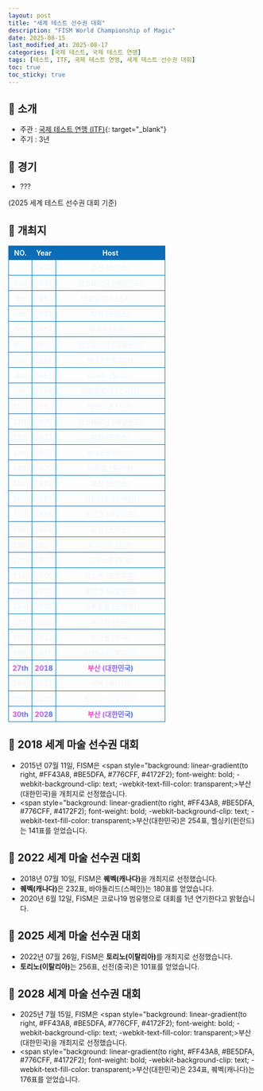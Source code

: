 ```yaml
---
layout: post
title: "세계 테스트 선수권 대회"
description: "FISM World Championship of Magic"
date: 2025-08-15
last_modified_at: 2025-08-17
categories: [국제 테스트, 국제 테스트 연맹]
tags: [테스트, ITF, 국제 테스트 연맹, 세계 테스트 선수권 대회]
toc: true
toc_sticky: true
---
```

## 📜 소개
* 주관 : [국제 테스트 연맹 (ITF)](https://www.???.com/){: target="_blank"}
* 주기 : 3년

## 📜 경기
* ???

(2025 세계 테스트 선수권 대회 기준)

## 📜 개최지
<html>

<head>
    <meta charset="UTF-8">
    <style>
        /* 테이블 서식 */
        table {
            width: 100%;
            max-width: 100%;
            border-collapse: collapse;
            font-size: 14px;
            color: #f0f6fc;
        }
        th, td {
            border: 1px solid #0B6DB7;
            padding: 5px;
            text-align: center;
            font-weight: normal;
        }
    </style>
</head>

<body>
    <table>
        <tr style="background: #0B6DB7;">
            <th style="width: 15%; font-weight: bold;">NO.</th>
            <th style="width: 15%; font-weight: bold;">Year</th>
            <th style="width: 70%; font-weight: bold;">Host</th>
        </tr>
        <tr>
            <td>1st</td>
            <td>1948</td>
            <td>로잔 (스위스)</td>
        </tr>
        <tr>
            <td>2nd</td>
            <td>1949</td>
            <td>암스테르담 (네덜란드)</td>
        </tr>
        <tr>
            <td>3rd</td>
            <td>1950</td>
            <td>바르셀로나 (스페인)</td>
        </tr>
        <tr>
            <td>4th</td>
            <td>1951</td>
            <td>파리 (프랑스)</td>
        </tr>
        <tr>
            <td>5th</td>
            <td>1952</td>
            <td>제네바 (스위스)</td>
        </tr>
        <tr>
            <td>6th</td>
            <td>1955</td>
            <td>암스테르담 (네덜란드)</td>
        </tr>
        <tr>
            <td>7th</td>
            <td>1958</td>
            <td>빈 (오스트리아)</td>
        </tr>
        <tr>
            <td>8th</td>
            <td>1961</td>
            <td>리에주 (벨기에)</td>
        </tr>
        <tr>
            <td>9th</td>
            <td>1964</td>
            <td>바르셀로나 (스페인)</td>
        </tr>
        <tr>
            <td>10th</td>
            <td>1967</td>
            <td>바덴바덴 (서독)</td>
        </tr>
        <tr>
            <td>11th</td>
            <td>1970</td>
            <td>암스테르담 (네덜란드)</td>
        </tr>
        <tr>
            <td>12th</td>
            <td>1973</td>
            <td>파리 (프랑스)</td>
        </tr>
        <tr>
            <td>13th</td>
            <td>1976</td>
            <td>빈 (오스트리아)</td>
        </tr>
        <tr>
            <td>14th</td>
            <td>1979</td>
            <td>브뤼셀 (벨기에)</td>
        </tr>
        <tr>
            <td>15th</td>
            <td>1982</td>
            <td>로잔 (스위스)</td>
        </tr>
        <tr>
            <td>16th</td>
            <td>1985</td>
            <td>마드리드 (스페인)</td>
        </tr>
        <tr>
            <td>17th</td>
            <td>1988</td>
            <td>헤이그 (네덜란드)</td>
        </tr>
        <tr>
            <td>18th</td>
            <td>1991</td>
            <td>로잔 (스위스)</td>
        </tr>
        <tr>
            <td>19th</td>
            <td>1994</td>
            <td>요코하마 (일본)</td>
        </tr>
        <tr>
            <td>20th</td>
            <td>1997</td>
            <td>드레스덴 (독일)</td>
        </tr>
        <tr>
            <td>21st</td>
            <td>2000</td>
            <td>리스본 (포르투갈)</td>
        </tr>
        <tr>
            <td>22nd</td>
            <td>2003</td>
            <td>헤이그 (네덜란드)</td>
        </tr>
        <tr>
            <td>23rd</td>
            <td>2006</td>
            <td>스톡홀름 (스웨덴)</td>
        </tr>
        <tr>
            <td>24th</td>
            <td>2009</td>
            <td>베이징 (중국)</td>
        </tr>
        <tr>
            <td>25th</td>
            <td>2012</td>
            <td>블랙풀 (영국)</td>
        </tr>
        <tr>
            <td>26th</td>
            <td>2015</td>
            <td>리미니 (이탈리아)</td>
        </tr>
        <tr>
            <td><span style="background: linear-gradient(to right, #FF43A8, #BE5DFA, #776CFF, #4172F2); font-weight: bold; -webkit-background-clip: text; -webkit-text-fill-color: transparent;">27th</span></td>
            <td><span style="background: linear-gradient(to right, #FF43A8, #BE5DFA, #776CFF, #4172F2); font-weight: bold; -webkit-background-clip: text; -webkit-text-fill-color: transparent;">2018</span></td>
            <td><span style="background: linear-gradient(to right, #FF43A8, #BE5DFA, #776CFF, #4172F2); font-weight: bold; -webkit-background-clip: text; -webkit-text-fill-color: transparent;">부산 (대한민국)</span></td>
        </tr>
        <tr>
            <td>28th</td>
            <td>2022</td>
            <td>퀘벡 (캐나다)</td>
        </tr>
        <tr>
            <td>29th</td>
            <td>2025</td>
            <td>토리노 (이탈리아)</td>
        </tr>
        <tr>
            <td><span style="background: linear-gradient(to right, #FF43A8, #BE5DFA, #776CFF, #4172F2); font-weight: bold; -webkit-background-clip: text; -webkit-text-fill-color: transparent;">30th</span></td>
            <td><span style="background: linear-gradient(to right, #FF43A8, #BE5DFA, #776CFF, #4172F2); font-weight: bold; -webkit-background-clip: text; -webkit-text-fill-color: transparent;">2028</span></td>
            <td><span style="background: linear-gradient(to right, #FF43A8, #BE5DFA, #776CFF, #4172F2); font-weight: bold; -webkit-background-clip: text; -webkit-text-fill-color: transparent;">부산 (대한민국)</span></td>
        </tr>
    </table>
</body>

</html>

## 📜 2018 세계 마술 선수권 대회
* 2015년 07월 11일, FISM은 <span style="background: linear-gradient(to right, #FF43A8, #BE5DFA, #776CFF, #4172F2); font-weight: bold; -webkit-background-clip: text; -webkit-text-fill-color: transparent;>부산(대한민국)</span>을 개최지로 선정했습니다.
* <span style="background: linear-gradient(to right, #FF43A8, #BE5DFA, #776CFF, #4172F2); font-weight: bold; -webkit-background-clip: text; -webkit-text-fill-color: transparent;>부산(대한민국)</span>은 254표, 헬싱키(핀란드)는 141표를 얻었습니다.

## 📜 2022 세계 마술 선수권 대회
* 2018년 07월 10일, FISM은 <span style="font-weight: bold;">퀘벡(캐나다)</span>을 개최지로 선정했습니다.
* <span style="font-weight: bold;">퀘벡(캐나다)</span>은 232표, 바야돌리드(스페인)는 180표를 얻었습니다.
* 2020년 6월 12일, FISM은 코로나19 범유행으로 대회를 1년 연기한다고 밝혔습니다.

## 📜 2025 세계 마술 선수권 대회
* 2022년 07월 26일, FISM은 <span style="font-weight: bold;">토리노(이탈리아)</span>를 개최지로 선정했습니다.
* <span style="font-weight: bold;">토리노(이탈리아)</span>는 256표, 선전(중국)은 101표를 얻었습니다.

## 📜 2028 세계 마술 선수권 대회
* 2025년 7월 15일, FISM은 <span style="background: linear-gradient(to right, #FF43A8, #BE5DFA, #776CFF, #4172F2); font-weight: bold; -webkit-background-clip: text; -webkit-text-fill-color: transparent;>부산(대한민국)</span>을 개최지로 선정했습니다.
* <span style="background: linear-gradient(to right, #FF43A8, #BE5DFA, #776CFF, #4172F2); font-weight: bold; -webkit-background-clip: text; -webkit-text-fill-color: transparent;>부산(대한민국)</span>은 234표, 퀘벡(캐나다)는 176표를 얻었습니다.
